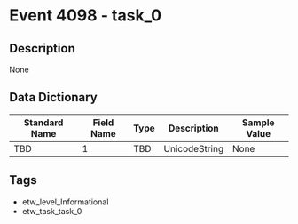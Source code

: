 # Event 4098 - task_0

## Description
None

## Data Dictionary
|Standard Name|Field Name|Type|Description|Sample Value|
|---|---|---|---|---|
|TBD|1|TBD|UnicodeString|None|None|

## Tags
* etw_level_Informational
* etw_task_task_0
